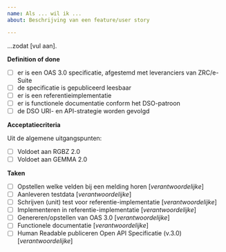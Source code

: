 ```yaml
---
name: Als ... wil ik ...
about: Beschrijving van een feature/user story

---
```


...zodat [vul aan].

**Definition of done**

- [ ] er is een OAS 3.0 specificatie, afgestemd met leveranciers van ZRC/e-Suite
- [ ] de specificatie is gepubliceerd leesbaar
- [ ] er is een referentieimplementatie
- [ ] er is functionele documentatie conform het DSO-patroon
- [ ] de DSO URI- en API-strategie worden gevolgd

**Acceptatiecriteria**

Uit de algemene uitgangspunten:

- [ ] Voldoet aan RGBZ 2.0
- [ ] Voldoet aan GEMMA 2.0

**Taken**
- [ ] Opstellen welke velden bij een melding horen [_verantwoordelijke_]
- [ ] Aanleveren testdata [_verantwoordelijke_]
- [ ] Schrijven (unit) test voor referentie-implementatie [_verantwoordelijke_]
- [ ] Implementeren in referentie-implementatie [_verantwoordelijke_]
- [ ] Genereren/opstellen van OAS 3.0 [_verantwoordelijke_]
- [ ] Functionele documentatie [_verantwoordelijke_]
- [ ] Human Readable publiceren Open API Specificatie (v.3.0) [_verantwoordelijke_]
